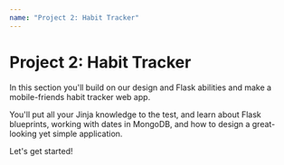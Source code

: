 ```yaml
---
name: "Project 2: Habit Tracker"
---
```


# Project 2: Habit Tracker

In this section you'll build on our design and Flask abilities and make a mobile-friends habit tracker web app.

You'll put all your Jinja knowledge to the test, and learn about Flask blueprints, working with dates in MongoDB, and how to design a great-looking yet simple application.

Let's get started!
